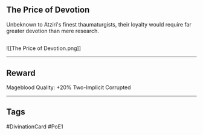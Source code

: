 ## The Price of Devotion
Unbeknown to Atziri's finest thaumaturgists, their loyalty would require far greater devotion than mere research.
## 
![[The Price of Devotion.png]]

---
## Reward
Mageblood
Quality: +20%
Two-Implicit
Corrupted

---
## Tags
#DivinationCard
#PoE1